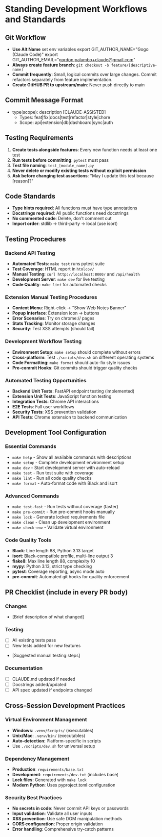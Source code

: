 # Standing Development Workflows and Standards

## Git Workflow
- **Use Alt Name** set env variables
    export GIT_AUTHOR_NAME="Gogo (Claude Code)"
    export GIT_AUTHOR_EMAIL="gordon.palumbo+claude@gmail.com"
- **Always create feature branch**: `git checkout -b feature/[descriptive-name]`
- **Commit frequently**: Small, logical commits over large changes.  Commit refactors separately from feature implementation.
- **Create GitHUB PR to upstream/main**: Never push directly to main

## Commit Message Format
- type(scope): description [CLAUDE-ASSISTED]
    - Types: feat|fix|docs|test|refactor|style|chore
    - Scope: api|extension|db|dashboard|sync|auth

## Testing Requirements
1. **Create tests alongside features**: Every new function needs at least one test
2. **Run tests before committing**: `pytest` must pass
3. **Test file naming**: `test_[module_name].py`
4. **Never delete or modify existing tests without explicit permission**
5. **Ask before changing test assertions**: "May I update this test because [reason]?"

## Code Standards
- **Type hints required**: All functions must have type annotations
- **Docstrings required**: All public functions need docstrings
- **No commented code**: Delete, don't comment out
- **Import order**: stdlib → third-party → local (use isort)

## Testing Procedures

### Backend API Testing
- **Automated Tests**: `make test` runs pytest suite
- **Test Coverage**: HTML report in `htmlcov/`
- **Manual Testing**: `curl http://localhost:8000/` and `/api/health`
- **Development Server**: `make dev` for live testing
- **Code Quality**: `make lint` for automated checks

### Extension Manual Testing Procedures
- **Context Menu**: Right-click → "Show Web Notes Banner"
- **Popup Interface**: Extension icon → buttons
- **Error Scenarios**: Try on chrome:// pages
- **Stats Tracking**: Monitor storage changes
- **Security**: Test XSS attempts (should fail)

### Development Workflow Testing
- **Environment Setup**: `make setup` should complete without errors
- **Cross-platform**: Test `./scripts/dev.sh` on different operating systems
- **Code Formatting**: `make format` should auto-fix style issues
- **Pre-commit Hooks**: Git commits should trigger quality checks

### Automated Testing Opportunities
- **Backend Unit Tests**: FastAPI endpoint testing (implemented)
- **Extension Unit Tests**: JavaScript function testing
- **Integration Tests**: Chrome API interactions
- **E2E Tests**: Full user workflows
- **Security Tests**: XSS prevention validation
- **API Tests**: Chrome extension to backend communication

## Development Tool Configuration

### Essential Commands
- `make help` - Show all available commands with descriptions
- `make setup` - Complete development environment setup
- `make dev` - Start development server with auto-reload
- `make test` - Run test suite with coverage
- `make lint` - Run all code quality checks
- `make format` - Auto-format code with Black and isort

### Advanced Commands
- `make test-fast` - Run tests without coverage (faster)
- `make pre-commit` - Run pre-commit hooks manually
- `make lock` - Generate locked requirements file
- `make clean` - Clean up development environment
- `make check-env` - Validate virtual environment

### Code Quality Tools
- **Black**: Line length 88, Python 3.13 target
- **isort**: Black-compatible profile, multi-line output 3
- **flake8**: Max line length 88, complexity 10
- **mypy**: Python 3.13, strict type checking
- **pytest**: Coverage reporting, async mode auto
- **pre-commit**: Automated git hooks for quality enforcement

## PR Checklist (include in every PR body)
### Changes
- [Brief description of what changed]
### Testing
- [ ] All existing tests pass
- [ ] New tests added for new features
- [Suggested manual testing steps]
### Documentation
- [ ] CLAUDE.md updated if needed
- [ ] Docstrings added/updated
- [ ] API spec updated if endpoints changed

## Cross-Session Development Practices

### Virtual Environment Management
- **Windows**: `.venv/Scripts/` (executables)
- **Unix/Mac**: `.venv/bin/` (executables)
- **Auto-detection**: Platform-specific in scripts
- Use `./scripts/dev.sh` for universal setup

### Dependency Management
- **Production**: `requirements/base.txt`
- **Development**: `requirements/dev.txt` (includes base)
- **Lock files**: Generated with `make lock`
- **Modern Python**: Uses pyproject.toml configuration

### Security Best Practices
- **No secrets in code**: Never commit API keys or passwords
- **Input validation**: Validate all user inputs
- **XSS prevention**: Use safe DOM manipulation methods
- **CORS configuration**: Proper origin validation
- **Error handling**: Comprehensive try-catch patterns

